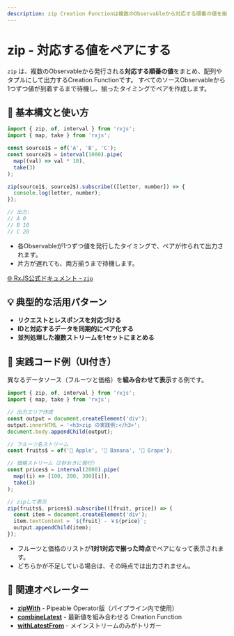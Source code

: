 ```yaml
---
description: zip Creation Functionは複数のObservableから対応する順番の値を揃えてペアにし、すべてのソースが1つずつ値を発行したタイミングで出力します。
---
```


# zip - 対応する値をペアにする

`zip` は、複数のObservableから発行される**対応する順番の値**をまとめ、配列やタプルにして出力するCreation Functionです。
すべてのソースObservableから1つずつ値が到着するまで待機し、揃ったタイミングでペアを作成します。


## 🔰 基本構文と使い方

```ts
import { zip, of, interval } from 'rxjs';
import { map, take } from 'rxjs';

const source1$ = of('A', 'B', 'C');
const source2$ = interval(1000).pipe(
  map((val) => val * 10),
  take(3)
);

zip(source1$, source2$).subscribe(([letter, number]) => {
  console.log(letter, number);
});

// 出力:
// A 0
// B 10
// C 20
```

- 各Observableが1つずつ値を発行したタイミングで、ペアが作られて出力されます。
- 片方が遅れても、両方揃うまで待機します。

[🌐 RxJS公式ドキュメント - `zip`](https://rxjs.dev/api/index/function/zip)


## 💡 典型的な活用パターン

- **リクエストとレスポンスを対応づける**
- **IDと対応するデータを同期的にペア化する**
- **並列処理した複数ストリームを1セットにまとめる**


## 🧠 実践コード例（UI付き）

異なるデータソース（フルーツと価格）を**組み合わせて表示**する例です。

```ts
import { zip, of, interval } from 'rxjs';
import { map, take } from 'rxjs';

// 出力エリア作成
const output = document.createElement('div');
output.innerHTML = '<h3>zip の実践例:</h3>';
document.body.appendChild(output);

// フルーツ名ストリーム
const fruits$ = of('🍎 Apple', '🍌 Banana', '🍇 Grape');

// 価格ストリーム（2秒おきに発行）
const prices$ = interval(2000).pipe(
  map((i) => [100, 200, 300][i]),
  take(3)
);

// zipして表示
zip(fruits$, prices$).subscribe(([fruit, price]) => {
  const item = document.createElement('div');
  item.textContent = `${fruit} - ￥${price}`;
  output.appendChild(item);
});
```

- フルーツと価格のリストが**1対1対応で揃った時点**でペアになって表示されます。
- どちらかが不足している場合は、その時点では出力されません。


## 🔗 関連オペレーター

- **[zipWith](/guide/operators/combination/zipWith)** - Pipeable Operator版（パイプライン内で使用）
- **[combineLatest](/guide/creation-functions/combination/combineLatest)** - 最新値を組み合わせる Creation Function
- **[withLatestFrom](/guide/operators/combination/withLatestFrom)** - メインストリームのみがトリガー
